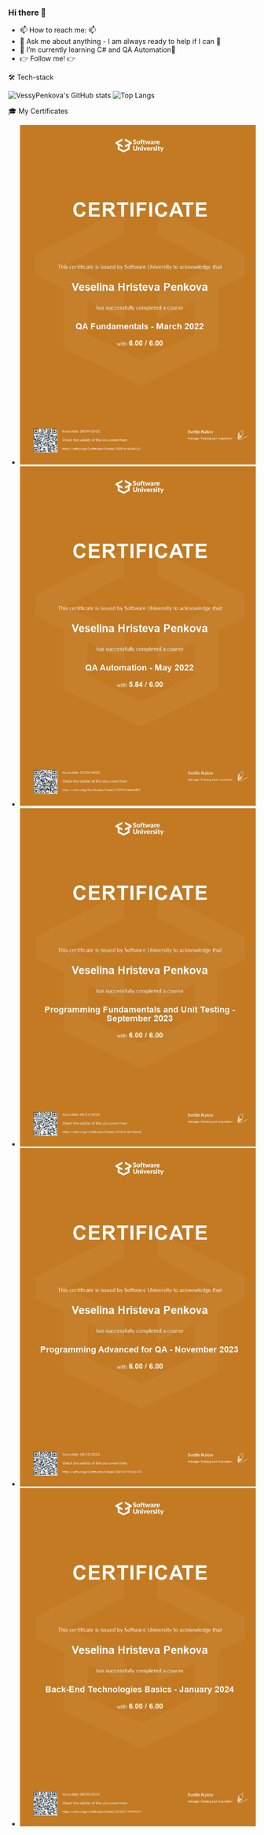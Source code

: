 ### Hi there 👋

- 📫 How to reach me: 📫 
- 💬 Ask me about anything - I am always ready to help if I can 💯
- 🌱  I’m currently learning C# and QA Automation🌱
- 👉 Follow me! 👉

🛠 Tech-stack

![VessyPenkova's GitHub stats](https://github-readme-stats.vercel.app/api?username=VessyPenkova&show_icons=true&theme=transparent)   ![Top Langs](https://github-readme-stats.vercel.app/api/top-langs/?username=VessyPenkova&layout=compact&theme=transparent)




🎓 My Certificates

- ![alt text](https://github.com/VessyPenkova/Sertificates/blob/main/QAFundamentalsMarch2022Certificate.jpeg?raw=true)
- ![alt text](https://github.com/VessyPenkova/Sertificates/blob/main/QAAutomationMay2022Certificate.jpeg?raw=true)
- ![alt text](https://github.com/VessyPenkova/Sertificates/blob/main/ProgrammingFundamentalsandUnitTestingSeptember2023Certificate.jpg?raw=true)
- ![alt text](https://github.com/VessyPenkova/Sertificates/blob/main/ProgrammingAdvancedforQANovember2023Certificate.jpeg?raw=true)
- ![alt text](https://github.com/VessyPenkova/Sertificates/blob/main/BackEndTechnologiesBasicsJanuary2024Certificate.jpg?raw=true)

